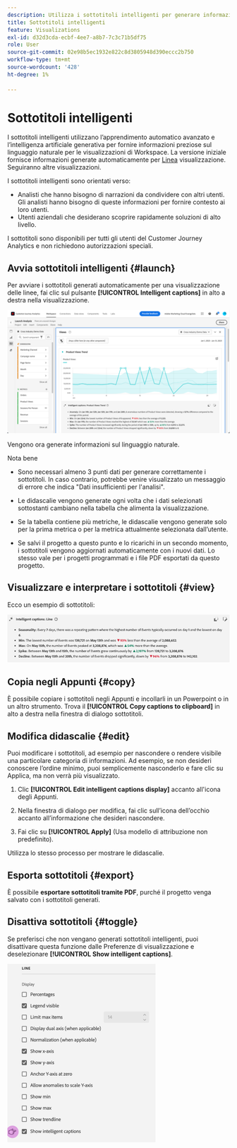 ```yaml
---
description: Utilizza i sottotitoli intelligenti per generare informazioni sul linguaggio naturale e far emergere rapidamente le tendenze all’interno delle visualizzazioni.
title: Sottotitoli intelligenti
feature: Visualizations
exl-id: d32d3cda-ecbf-4ee7-a8b7-7c3c71b5df75
role: User
source-git-commit: 02e98b5ec1932e822c8d3805948d390eccc2b750
workflow-type: tm+mt
source-wordcount: '428'
ht-degree: 1%

---
```


# Sottotitoli intelligenti

I sottotitoli intelligenti utilizzano l’apprendimento automatico avanzato e l’intelligenza artificiale generativa per fornire informazioni preziose sul linguaggio naturale per le visualizzazioni di Workspace. La versione iniziale fornisce informazioni generate automaticamente per [Linea](line.md) visualizzazione. Seguiranno altre visualizzazioni.

I sottotitoli intelligenti sono orientati verso:

* Analisti che hanno bisogno di narrazioni da condividere con altri utenti. Gli analisti hanno bisogno di queste informazioni per fornire contesto ai loro utenti.
* Utenti aziendali che desiderano scoprire rapidamente soluzioni di alto livello.

I sottotitoli sono disponibili per tutti gli utenti del Customer Journey Analytics e non richiedono autorizzazioni speciali.

## Avvia sottotitoli intelligenti {#launch}

Per avviare i sottotitoli generati automaticamente per una visualizzazione delle linee, fai clic sul pulsante **[!UICONTROL Intelligent captions]** in alto a destra nella visualizzazione.

![Finestra di analisi dell&#39;avvio che mostra la tendenza dei sottotitoli intelligenti per le visualizzazioni del prodotto. ](assets/intell-caps-1.png)

Vengono ora generate informazioni sul linguaggio naturale.

Nota bene

* Sono necessari almeno 3 punti dati per generare correttamente i sottotitoli. In caso contrario, potrebbe venire visualizzato un messaggio di errore che indica &quot;Dati insufficienti per l&#39;analisi&quot;.

* Le didascalie vengono generate ogni volta che i dati selezionati sottostanti cambiano nella tabella che alimenta la visualizzazione.

* Se la tabella contiene più metriche, le didascalie vengono generate solo per la prima metrica o per la metrica attualmente selezionata dall’utente.

* Se salvi il progetto a questo punto e lo ricarichi in un secondo momento, i sottotitoli vengono aggiornati automaticamente con i nuovi dati. Lo stesso vale per i progetti programmati e i file PDF esportati da questo progetto.

## Visualizzare e interpretare i sottotitoli {#view}

Ecco un esempio di sottotitoli:

![Didascalie intelligenti per la visualizzazione delle linee, tra cui Stagionalità, Min, Max, Spike e Declino.](assets/captions.png)

## Copia negli Appunti {#copy}

È possibile copiare i sottotitoli negli Appunti e incollarli in un Powerpoint o in un altro strumento. Trova il **[!UICONTROL Copy captions to clipboard]** in alto a destra nella finestra di dialogo sottotitoli.

## Modifica didascalie {#edit}

Puoi modificare i sottotitoli, ad esempio per nascondere o rendere visibile una particolare categoria di informazioni. Ad esempio, se non desideri conoscere l’ordine minimo, puoi semplicemente nasconderlo e fare clic su Applica, ma non verrà più visualizzato.

1. Clic **[!UICONTROL Edit intelligent captions display]** accanto all&#39;icona degli Appunti.

1. Nella finestra di dialogo per modifica, fai clic sull’icona dell’occhio accanto all’informazione che desideri nascondere.

1. Fai clic su **[!UICONTROL Apply]** (Usa modello di attribuzione non predefinito).

Utilizza lo stesso processo per mostrare le didascalie.

## Esporta sottotitoli {#export}

È possibile **esportare sottotitoli tramite PDF**, purché il progetto venga salvato con i sottotitoli generati.

## Disattiva sottotitoli {#toggle}

Se preferisci che non vengano generati sottotitoli intelligenti, puoi disattivare questa funzione dalle Preferenze di visualizzazione e deselezionare **[!UICONTROL Show intelligent captions]**.

![Opzioni di visualizzazione delle linee con l’opzione per deselezionare Mostra sottotitoli intelligenti.](assets/toggle-captions.png)

